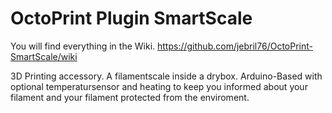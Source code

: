 OctoPrint Plugin SmartScale
=========================

You will find everything in the Wiki.
https://github.com/jebril76/OctoPrint-SmartScale/wiki

3D Printing accessory. A filamentscale inside a drybox. Arduino-Based with optional temperatursensor and heating to keep you informed about your filament and your filament protected from the enviroment.
